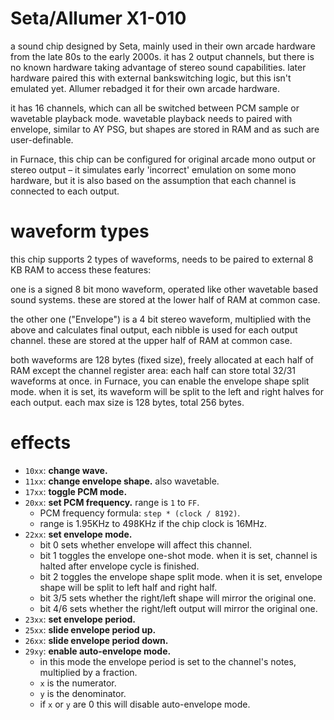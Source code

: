 # Seta/Allumer X1-010

a sound chip designed by Seta, mainly used in their own arcade hardware from the late 80s to the early 2000s.
it has 2 output channels, but there is no known hardware taking advantage of stereo sound capabilities.
later hardware paired this with external bankswitching logic, but this isn't emulated yet.
Allumer rebadged it for their own arcade hardware.

it has 16 channels, which can all be switched between PCM sample or wavetable playback mode.
wavetable playback needs to paired with envelope, similar to AY PSG, but shapes are stored in RAM and as such are user-definable.

in Furnace, this chip can be configured for original arcade mono output or stereo output – it simulates early 'incorrect' emulation on some mono hardware, but it is also based on the assumption that each channel is connected to each output.

# waveform types

this chip supports 2 types of waveforms, needs to be paired to external 8 KB RAM to access these features:

one is a signed 8 bit mono waveform, operated like other wavetable based sound systems.
these are stored at the lower half of RAM at common case.

the other one ("Envelope") is a 4 bit stereo waveform, multiplied with the above and calculates final output, each nibble is used for each output channel.
these are stored at the upper half of RAM at common case.

both waveforms are 128 bytes (fixed size), freely allocated at each half of RAM except the channel register area: each half can store total 32/31 waveforms at once.
in Furnace, you can enable the envelope shape split mode. when it is set, its waveform will be split to the left and right halves for each output. each max size is 128 bytes, total 256 bytes.

# effects

- `10xx`: **change wave.**
- `11xx`: **change envelope shape.** also wavetable.
- `17xx`: **toggle PCM mode.**
- `20xx`: **set PCM frequency.** range is `1` to `FF`.
  - PCM frequency formula: `step * (clock / 8192)`.
  - range is 1.95KHz to 498KHz if the chip clock is 16MHz.
- `22xx`: **set envelope mode.**
  - bit 0 sets whether envelope will affect this channel.
  - bit 1 toggles the envelope one-shot mode. when it is set, channel is halted after envelope cycle is finished.
  - bit 2 toggles the envelope shape split mode. when it is set, envelope shape will be split to left half and right half.
  - bit 3/5 sets whether the right/left shape will mirror the original one.
  - bit 4/6 sets whether the right/left output will mirror the original one.
- `23xx`: **set envelope period.**
- `25xx`: **slide envelope period up.**
- `26xx`: **slide envelope period down.**
- `29xy`: **enable auto-envelope mode.**
  - in this mode the envelope period is set to the channel's notes, multiplied by a fraction.
  - `x` is the numerator.
  - `y` is the denominator.
  - if `x` or `y` are 0 this will disable auto-envelope mode.
